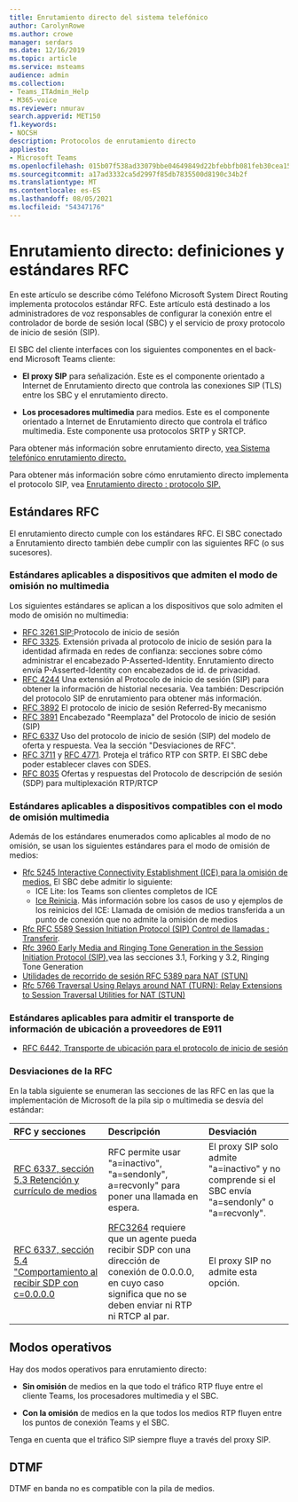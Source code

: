 ```yaml
---
title: Enrutamiento directo del sistema telefónico
author: CarolynRowe
ms.author: crowe
manager: serdars
ms.date: 12/16/2019
ms.topic: article
ms.service: msteams
audience: admin
ms.collection:
- Teams_ITAdmin_Help
- M365-voice
ms.reviewer: nmurav
search.appverid: MET150
f1.keywords:
- NOCSH
description: Protocolos de enrutamiento directo
appliesto:
- Microsoft Teams
ms.openlocfilehash: 015b07f538ad33079bbe04649849d22bfebbfb081feb30cea154cb30f9f10fd9
ms.sourcegitcommit: a17ad3332ca5d2997f85db7835500d8190c34b2f
ms.translationtype: MT
ms.contentlocale: es-ES
ms.lasthandoff: 08/05/2021
ms.locfileid: "54347176"
---
```

# <a name="direct-routing---definitions-and-rfc-standards"></a>Enrutamiento directo: definiciones y estándares RFC

En este artículo se describe cómo Teléfono Microsoft System Direct Routing implementa protocolos estándar RFC. Este artículo está destinado a los administradores de voz responsables de configurar la conexión entre el controlador de borde de sesión local (SBC) y el servicio de proxy protocolo de inicio de sesión (SIP).

El SBC del cliente interfaces con los siguientes componentes en el back-end Microsoft Teams cliente: 

- **El proxy SIP** para señalización. Este es el componente orientado a Internet de Enrutamiento directo que controla las conexiones SIP (TLS) entre los SBC y el enrutamiento directo.

- **Los procesadores multimedia** para medios. Este es el componente orientado a Internet de Enrutamiento directo que controla el tráfico multimedia. Este componente usa protocolos SRTP y SRTCP.


Para obtener más información sobre enrutamiento directo, [vea Sistema telefónico enrutamiento directo.](direct-routing-landing-page.md)

Para obtener más información sobre cómo enrutamiento directo implementa el protocolo SIP, vea [Enrutamiento directo : protocolo SIP.](direct-routing-protocols-sip.md)

## <a name="rfc-standards"></a>Estándares RFC

El enrutamiento directo cumple con los estándares RFC.  El SBC conectado a Enrutamiento directo también debe cumplir con las siguientes RFC (o sus sucesores). 

### <a name="standards-applicable-to-devices-that-support-non-media-bypass-mode"></a>Estándares aplicables a dispositivos que admiten el modo de omisión no multimedia 

Los siguientes estándares se aplican a los dispositivos que solo admiten el modo de omisión no multimedia:

- [RFC 3261 SIP:](https://tools.ietf.org/html/rfc3261)Protocolo de inicio de sesión
- [RFC 3325](https://www.ietf.org/rfc/rfc3325). Extensión privada al protocolo de inicio de sesión para la identidad afirmada en redes de confianza: secciones sobre cómo administrar el encabezado P-Asserted-Identity. Enrutamiento directo envía P-Asserted-Identity con encabezados de id. de privacidad. 
- [RFC 4244](https://www.ietf.org/rfc/rfc4244.txt) Una extensión al Protocolo de inicio de sesión (SIP) para obtener la información de historial necesaria. Vea también: Descripción del protocolo SIP de enrutamiento para obtener más información.
- [RFC 3892](https://www.ietf.org/rfc/rfc3892.txt) El protocolo de inicio de sesión Referred-By mecanismo
- [RFC 3891](https://www.ietf.org/rfc/rfc3891.txt) Encabezado "Reemplaza" del Protocolo de inicio de sesión (SIP) 
- [RFC 6337](https://tools.ietf.org/html/rfc6337) Uso del protocolo de inicio de sesión (SIP) del modelo de oferta y respuesta.
  Vea la sección "Desviaciones de RFC".
- [RFC 3711](https://tools.ietf.org/html/rfc3711) y [RFC 4771](https://tools.ietf.org/html/rfc4771). Proteja el tráfico RTP con SRTP. El SBC debe poder establecer claves con SDES. 
- [RFC 8035](https://www.ietf.org/rfc/rfc8035.txt) Ofertas y respuestas del Protocolo de descripción de sesión (SDP) para multiplexación RTP/RTCP

### <a name="standards-applicable-to-devices-that-support-media-bypass-mode"></a>Estándares aplicables a dispositivos compatibles con el modo de omisión multimedia

Además de los estándares enumerados como aplicables al modo de no omisión, se usan los siguientes estándares para el modo de omisión de medios:

- [Rfc 5245 Interactive Connectivity Establishment (ICE) para la omisión de medios.](https://tools.ietf.org/html/rfc5245)  El SBC debe admitir lo siguiente:
  - ICE Lite: los Teams son clientes completos de ICE
  - [Ice Reinicia](https://tools.ietf.org/html/rfc5245#section-9.1.1.1). Más información sobre los casos de uso y ejemplos de los reinicios del ICE: Llamada de omisión de medios transferida a un punto de conexión que no admite la omisión de medios   
- [Rfc RFC 5589 Session Initiation Protocol (SIP) Control de llamadas : Transferir](https://tools.ietf.org/html/rfc5589). 
- [Rfc 3960 Early Media and Ringing Tone Generation in the Session Initiation Protocol (SIP),](https://tools.ietf.org/html/rfc3960)vea las secciones 3.1, Forking y 3.2, Ringing Tone Generation 
- [Utilidades de recorrido de sesión RFC 5389 para NAT (STUN)](https://tools.ietf.org/html/rfc5389)
- [Rfc 5766 Traversal Using Relays around NAT (TURN): Relay Extensions to Session Traversal Utilities for NAT (STUN)](https://tools.ietf.org/html/rfc5766)

### <a name="standards-applicable-to-support-conveying-location-information-to-e911-providers"></a>Estándares aplicables para admitir el transporte de información de ubicación a proveedores de E911

- [RFC 6442, Transporte de ubicación para el protocolo de inicio de sesión](https://tools.ietf.org/html/rfc6442)

### <a name="deviations-from-the-rfcs"></a>Desviaciones de la RFC

En la tabla siguiente se enumeran las secciones de las RFC en las que la implementación de Microsoft de la pila sip o multimedia se desvía del estándar:

| RFC y secciones | Descripción | Desviación |
| :---------------------  |:---------------------- |:-----------------------|
| [RFC 6337, sección 5.3 Retención y currículo de medios](https://tools.ietf.org/html/rfc6337#section-5.3) | RFC permite usar "a=inactivo", "a=sendonly", a=recvonly" para poner una llamada en espera. |El proxy SIP solo admite "a=inactivo" y no comprende si el SBC envía "a=sendonly" o "a=recvonly".
| [RFC 6337, sección 5.4 "Comportamiento al recibir SDP con c=0.0.0.0](https://tools.ietf.org/html/rfc6337#section-5.4) | [RFC3264](https://tools.ietf.org/html/rfc3264) requiere que un agente pueda recibir SDP con una dirección de conexión de 0.0.0.0, en cuyo caso significa que no se deben enviar ni RTP ni RTCP al par. | El proxy SIP no admite esta opción. |

## <a name="operational-modes"></a>Modos operativos

Hay dos modos operativos para enrutamiento directo:

- **Sin omisión** de medios en la que todo el tráfico RTP fluye entre el cliente Teams, los procesadores multimedia y el SBC.  

- **Con la omisión** de medios en la que todos los medios RTP fluyen entre los puntos de conexión Teams y el SBC. 

Tenga en cuenta que el tráfico SIP siempre fluye a través del proxy SIP. 

## <a name="dtmf"></a>DTMF
DTMF en banda no es compatible con la pila de medios.
